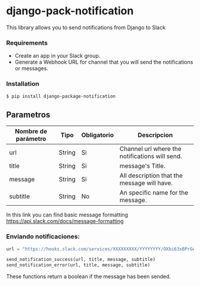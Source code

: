 # django-pack-notification
This library allows you to send notifications from Django to Slack

### Requirements
* Create an app in your Slack group.
* Generate a Webhook URL for channel that you will send the notifications or messages.

### Installation 
```sh
$ pip install django-package-notification
```

## Parametros

Nombre de parámetro | Tipo | Obligatorio | Descripcion
------------ | ------------- | ------------ | ----------
url | String | Si | Channel url where the notifications will send.
title | String | Si | message's Title.
message | String | Si | All description that the message will have.
subtitle | String | No | An specific name for the message.

In this link you can find basic message formatting https://api.slack.com/docs/message-formatting

### Enviando notificaciones:
```py
url = "https://hooks.slack.com/services/XXXXXXXXX/YYYYYYYY/OXbi63xBPrGeceUMsEsTngUA"

send_notification_success(url, title, message, subtitle)
send_notification_error(url, title, message, subtitle)
```
These functions return a boolean if the message has been sended.
